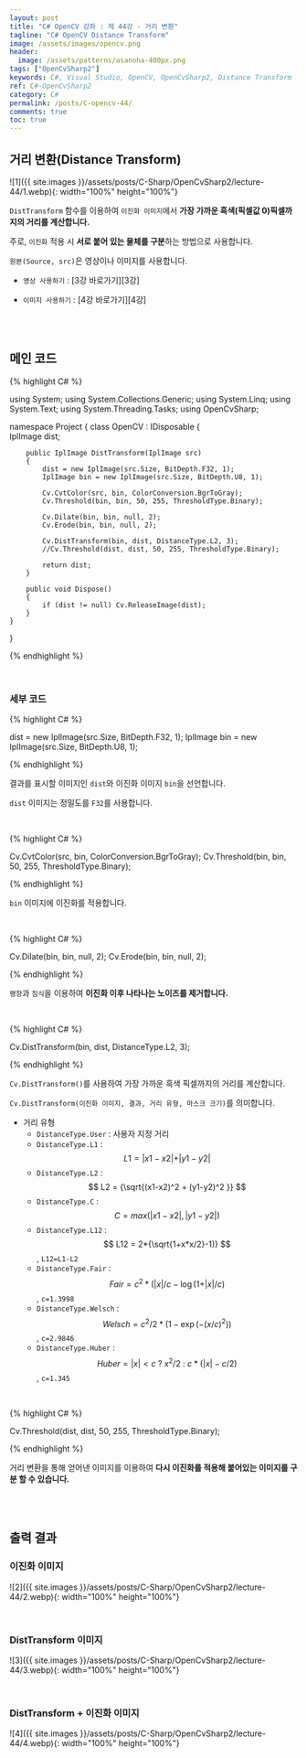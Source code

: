 ```yaml
---
layout: post
title: "C# OpenCV 강좌 : 제 44강 - 거리 변환"
tagline: "C# OpenCV Distance Transform"
image: /assets/images/opencv.png
header:
  image: /assets/patterns/asanoha-400px.png
tags: ["OpenCvSharp2"]
keywords: C#, Visual Studio, OpenCV, OpenCvSharp2, Distance Transform
ref: C#-OpenCvSharp2
category: C#
permalink: /posts/C-opencv-44/
comments: true
toc: true
---
```


## 거리 변환(Distance Transform)

![1]({{ site.images }}/assets/posts/C-Sharp/OpenCvSharp2/lecture-44/1.webp){: width="100%" height="100%"}

`DistTransform` 함수를 이용하여 `이진화 이미지`에서 **가장 가까운 흑색(픽셀값 0)픽셀까지의 거리를 계산합니다.**

주로, `이진화` 적용 시 **서로 붙어 있는 물체를 구분**하는 방법으로 사용합니다.

`원본(Source, src)`은 영상이나 이미지를 사용합니다.

- `영상 사용하기` : [3강 바로가기][3강]

- `이미지 사용하기` : [4강 바로가기][4강]

<br>
<br>

## 메인 코드

{% highlight C# %}

using System;
using System.Collections.Generic;
using System.Linq;
using System.Text;
using System.Threading.Tasks;
using OpenCvSharp;

namespace Project
{
    class OpenCV : IDisposable
    {  
        IplImage dist;
        
        public IplImage DistTransform(IplImage src)
        {
            dist = new IplImage(src.Size, BitDepth.F32, 1);
            IplImage bin = new IplImage(src.Size, BitDepth.U8, 1);
            
            Cv.CvtColor(src, bin, ColorConversion.BgrToGray);
            Cv.Threshold(bin, bin, 50, 255, ThresholdType.Binary);

            Cv.Dilate(bin, bin, null, 2);
            Cv.Erode(bin, bin, null, 2);

            Cv.DistTransform(bin, dist, DistanceType.L2, 3);
            //Cv.Threshold(dist, dist, 50, 255, ThresholdType.Binary);

            return dist;
        }
                  
        public void Dispose()
        {
            if (dist != null) Cv.ReleaseImage(dist);
        }
    }
}

{% endhighlight %}

<br>

### 세부 코드

{% highlight C# %}

dist = new IplImage(src.Size, BitDepth.F32, 1);
IplImage bin = new IplImage(src.Size, BitDepth.U8, 1);

{% endhighlight %}

결과를 표시할 이미지인 `dist`와 이진화 이미지 `bin`을 선언합니다.

`dist` 이미지는 정밀도를 `F32`를 사용합니다.

<br>

{% highlight C# %}

Cv.CvtColor(src, bin, ColorConversion.BgrToGray);
Cv.Threshold(bin, bin, 50, 255, ThresholdType.Binary);

{% endhighlight %}

`bin` 이미지에 이진화를 적용합니다.

<br>

{% highlight C# %}

Cv.Dilate(bin, bin, null, 2);
Cv.Erode(bin, bin, null, 2);

{% endhighlight %}

`팽창`과 `침식`을 이용하여 **이진화 이후 나타나는 노이즈를 제거합니다.**

<br>

{% highlight C# %}

Cv.DistTransform(bin, dist, DistanceType.L2, 3);

{% endhighlight %}

`Cv.DistTransform()`를 사용하여 가장 가까운 흑색 픽셀까지의 거리를 계산합니다.

`Cv.DistTransform(이진화 이미지, 결과, 거리 유형, 마스크 크기)`를 의미합니다.

* 거리 유형
    * `DistanceType.User` : 사용자 지정 거리
    * `DistanceType.L1` : $$ L1 = \vert x1-x2 \vert + \vert y1-y2 \vert $$
    * `DistanceType.L2` : $$ L2 = {\sqrt{(x1-x2)^2 + (y1-y2)^2 }} $$ 
    * `DistanceType.C` : $$ C = max(\vert x1-x2 \vert,\vert y1-y2 \vert) $$
    * `DistanceType.L12` : $$ L12 = 2*{\sqrt{1+x*x/2}-1)} $$, `L12=L1-L2`
    * `DistanceType.Fair` : $$ Fair = c^2*({\vert x \vert/c-\log(1+\vert x \vert/c)} $$, `c=1.3998`
    * `DistanceType.Welsch` : $$ Welsch = {c^2}/{2*(1-\exp(-(x/c)^2))} $$, `c=2.9846`
    * `DistanceType.Huber` : $$ Huber = \vert x \vert \lt c \text{  ?  } {x^2}/2 \text{  :  } c*(\vert x \vert -c/2) $$, `c=1.345`

<br>

{% highlight C# %}

Cv.Threshold(dist, dist, 50, 255, ThresholdType.Binary);

{% endhighlight %}

거리 변환을 통해 얻어낸 이미지를 이용하여 **다시 이진화를 적용해 붙어있는 이미지를 구분 할 수 있습니다.**

<br>
<br>

## 출력 결과

### 이진화 이미지

![2]({{ site.images }}/assets/posts/C-Sharp/OpenCvSharp2/lecture-44/2.webp){: width="100%" height="100%"}

<br>

### DistTransform 이미지

![3]({{ site.images }}/assets/posts/C-Sharp/OpenCvSharp2/lecture-44/3.webp){: width="100%" height="100%"}

<br>

### DistTransform + 이진화 이미지

![4]({{ site.images }}/assets/posts/C-Sharp/OpenCvSharp2/lecture-44/4.webp){: width="100%" height="100%"}
